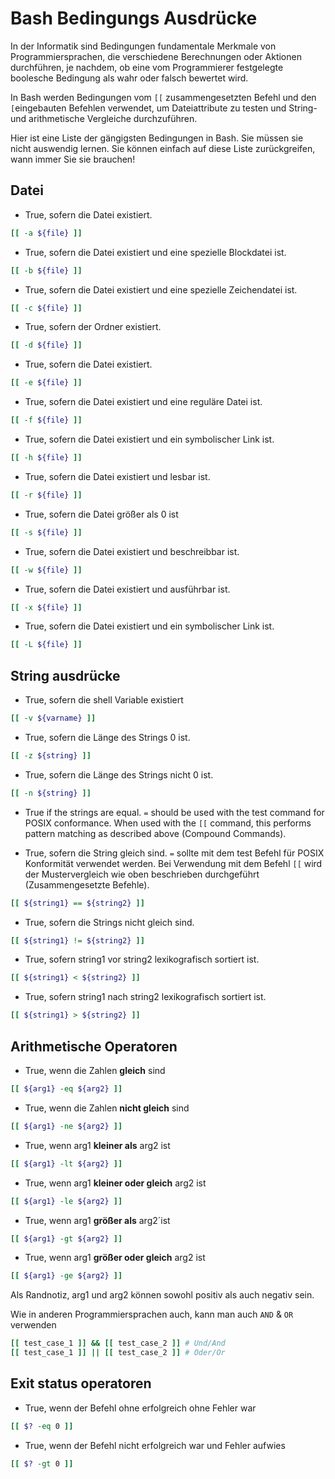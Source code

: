 # Bash Bedingungs Ausdrücke

In der Informatik sind Bedingungen fundamentale Merkmale von Programmiersprachen, die verschiedene Berechnungen oder Aktionen durchführen,
je nachdem, ob eine vom Programmierer festgelegte boolesche Bedingung als wahr oder falsch bewertet wird.

In Bash werden Bedingungen vom `[[` zusammengesetzten Befehl und den `[`eingebauten Befehlen verwendet, um Dateiattribute zu testen und String- 
und arithmetische Vergleiche durchzuführen. 

Hier ist eine Liste der gängigsten Bedingungen in Bash. Sie müssen sie nicht auswendig lernen. Sie können einfach auf diese Liste zurückgreifen,
wann immer Sie sie brauchen!

## Datei

* True, sofern die Datei existiert.

```bash
[[ -a ${file} ]]
```

* True, sofern die Datei existiert und eine spezielle Blockdatei ist.

```bash
[[ -b ${file} ]]
```

* True, sofern die Datei existiert und eine spezielle Zeichendatei ist.

```bash
[[ -c ${file} ]]
```

* True, sofern der Ordner existiert.

```bash
[[ -d ${file} ]]
```

* True, sofern die Datei existiert.

```bash
[[ -e ${file} ]]
```

* True, sofern die Datei existiert und eine reguläre Datei ist.

```bash
[[ -f ${file} ]]
```

* True, sofern die Datei existiert und ein symbolischer Link ist.

```bash
[[ -h ${file} ]]
```

* True, sofern die Datei existiert und lesbar ist.

```bash
[[ -r ${file} ]]
```

* True, sofern die Datei größer als 0 ist

```bash
[[ -s ${file} ]]
```

* True, sofern die Datei existiert und beschreibbar ist.

```bash
[[ -w ${file} ]]
```

* True, sofern die Datei existiert und ausführbar ist.

```bash
[[ -x ${file} ]]
```

* True, sofern die Datei existiert und ein symbolischer Link ist.

```bash
[[ -L ${file} ]]
```

## String ausdrücke

* True, sofern die shell Variable existiert

```bash
[[ -v ${varname} ]]
```

* True, sofern die Länge des Strings 0 ist.

```bash
[[ -z ${string} ]]
```

* True, sofern die Länge des Strings nicht 0 ist.

```bash
[[ -n ${string} ]]
```

* True if the strings are equal. `=` should be used with the test command for POSIX conformance. When used with the `[[` command, this performs pattern matching as described above (Compound Commands).

* True, sofern die String gleich sind. `=` sollte mit dem test Befehl für POSIX Konformität verwendet werden. Bei Verwendung mit dem Befehl `[[` wird der Mustervergleich wie oben beschrieben durchgeführt (Zusammengesetzte Befehle).

```bash
[[ ${string1} == ${string2} ]]
```

* True, sofern die Strings nicht gleich sind.

```bash
[[ ${string1} != ${string2} ]]
```

* True, sofern string1 vor string2 lexikografisch sortiert ist.

```bash
[[ ${string1} < ${string2} ]]
```

* True, sofern string1 nach string2 lexikografisch sortiert ist.

```bash
[[ ${string1} > ${string2} ]]
```

## Arithmetische Operatoren

* True, wenn die Zahlen **gleich** sind

```bash
[[ ${arg1} -eq ${arg2} ]]
```

* True, wenn die Zahlen **nicht gleich** sind

```bash
[[ ${arg1} -ne ${arg2} ]]
```

* True, wenn arg1 **kleiner als** arg2 ist

```bash
[[ ${arg1} -lt ${arg2} ]]
```

* True, wenn arg1 **kleiner oder gleich** arg2 ist

```bash
[[ ${arg1} -le ${arg2} ]]
```

* True, wenn arg1 **größer als** arg2´ist

```bash
[[ ${arg1} -gt ${arg2} ]]
```

* True, wenn arg1 **größer oder gleich** arg2 ist

```bash
[[ ${arg1} -ge ${arg2} ]]
```

Als Randnotiz, arg1 und arg2 können sowohl positiv als auch negativ sein.

Wie in anderen Programmiersprachen auch, kann man auch `AND` & `OR` verwenden

```bash
[[ test_case_1 ]] && [[ test_case_2 ]] # Und/And
[[ test_case_1 ]] || [[ test_case_2 ]] # Oder/Or
```

## Exit status operatoren

* True, wenn der Befehl ohne erfolgreich ohne Fehler war

```bash
[[ $? -eq 0 ]]
```

* True, wenn der Befehl nicht erfolgreich war und Fehler aufwies

```bash
[[ $? -gt 0 ]]
```
